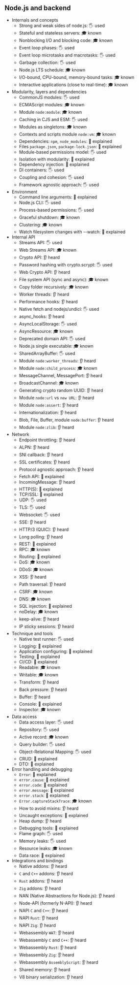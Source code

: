 ## Node.js and backend

- Internals and concepts
  - Strong and weak sides of node.js: 🖐️ used
  - Stateful and stateless servers: 🎓 known
  - Nonblocking I/O and blocking code: 🎓 known
  - Event loop phases: 🖐️ used
  - Event loop microtasks and macrotasks: 🖐️ used
  - Garbage collection: 🖐️ used
  - Node.js LTS schedule: 🎓 known
  - I/O-bound, CPU-bound, memory-bound tasks: 🎓 known
  - Interactive applications (close to real-time): 🎓 known
- Modularity, layers and dependencies
  - CommonJS modules: 🖐️ used
  - ECMAScript modules: 🎓 known
  - Module `node:module`: 🎓 known
  - Caching in CJS and ESM: 🖐️ used
  - Modules as singletons: 🎓 known
  - Contexts and scripts module `node:vm`: 🎓 known
  - Dependencies: `npm`, `node_modules`: 🙋 explained
  - Files `package.json`, `package-lock.json`: 🙋 explained
  - Module-based permissions model: 🖐️ used
  - Isolation with modularity: 🙋 explained
  - Dependency injection: 🙋 explained
  - DI containers: 🖐️ used
  - Coupling and cohesion: 🖐️ used
  - Framework agnostic approach: 🖐️ used
- Environment
  - Command line arguments: 🙋 explained
  - Node.js CLI: 🖐️ used
  - Process-based permissions: 🖐️ used
  - Graceful shutdown: 🎓 known
  - Clustering: 🎓 known
  - Watch filesystem changes with --watch: 🙋 explained
- Internal API
  - Streams API: 🖐️ used
  - Web Streams API: 🎓 known
  - Crypto API: 👂 heard
  - Password hashing with crypto.scrypt: 🖐️ used
  - Web Crypto API: 👂 heard
  - File system API (sync and async): 🎓 known
  - Copy folder recursively: 🎓 known
  - Worker threads: 👂 heard
  - Performance hooks: 👂 heard
  - Native fetch and nodejs/undici: 🖐️ used
  - async_hooks: 👂 heard
  - AsyncLocalStorage: 🖐️ used
  - AsyncResource: 🎓 known
  - Deprecated domain API: 🖐️ used
  - Node.js single executable: 🎓 known
  - SharedArrayBuffer: 🖐️ used
  - Module `node:worker_threads`: 👂 heard
  - Module `node:child_process`: 🎓 known
  - MessageChannel, MessagePort: 👂 heard
  - BroadcastChannel: 🎓 known
  - Generating crypto random UUID: 👂 heard
  - Module `node:url` vs `new URL`: 👂 heard
  - Module `node:assert`: 👂 heard
  - Internationalization: 👂 heard
  - Blob, File, Buffer, module `node:buffer`: 👂 heard
  - Module `node:zlib`: 👂 heard
- Network
  - Endpoint throttling: 👂 heard
  - ALPN: 👂 heard
  - SNI callback: 👂 heard
  - SSL certificates: 👂 heard
  - Protocol agnostic approach: 👂 heard
  - Fetch API: 🙋 explained
  - IncomingMessage: 👂 heard
  - HTTP(S): 🙋 explained
  - TCP/SSL: 🙋 explained
  - UDP: 🖐️ used
  - TLS: 🖐️ used
  - Websocket: 🖐️ used
  - SSE: 👂 heard
  - HTTP/3 (QUIC): 👂 heard
  - Long polling: 👂 heard
  - REST: 🙋 explained
  - RPC: 🎓 known
  - Routing: 🙋 explained
  - DoS: 🎓 known
  - DDoS: 🎓 known
  - XSS: 👂 heard
  - Path traversal: 👂 heard
  - CSRF: 🎓 known
  - DNS: 🎓 known
  - SQL injection: 🙋 explained
  - noDelay: 🎓 known
  - keep-alive: 👂 heard
  - IP sticky sessions: 👂 heard
- Technique and tools
  - Native test runner: 🖐️ used
  - Logging: 🙋 explained
  - Application configuring: 🙋 explained
  - Testing: 🙋 explained
  - CI/CD: 🙋 explained
  - Readable: 🎓 known
  - Writable: 🎓 known
  - Transform: 👂 heard
  - Back pressure: 👂 heard
  - Buffer: 👂 heard
  - Console: 🙋 explained
  - Inspector: 🎓 known
- Data access
  - Data access layer: 🖐️ used
  - Repository: 🖐️ used
  - Active record: 🎓 known
  - Query builder: 🖐️ used
  - Object-Relational Mapping: 🖐️ used
  - CRUD: 🙋 explained
  - DTO: 🙋 explained
- Error handling and debugging
  - `Error`: 🙋 explained
  - `error.cause`: 🙋 explained
  - `error.code`: 🙋 explained
  - `error.message`: 🙋 explained
  - `error.stack`: 🙋 explained
  - `Error.captureStackTrace`: 🎓 known
  - How to avoid mixins: 👂 heard
  - Uncaught exceptions: 🙋 explained
  - Heap dump: 👂 heard
  - Debugging tools: 🙋 explained
  - Flame graph: 🖐️ used
  - Memory leaks: 🖐️ used
  - Resource leaks: 🎓 known
  - Data race: 🙋 explained
- Integrations and bindings
  - Native addons: 👂 heard
  - `C` and `C++` addons: 👂 heard
  - `Rust` addons: 👂 heard
  - `Zig` addons: 👂 heard
  - NAN (Native Abstractions for Node.js): 👂 heard
  - Node-API (formerly N-API): 👂 heard
  - NAPI `C` and `C++`: 👂 heard
  - NAPI `Rust`: 👂 heard
  - NAPI `Zig`: 👂 heard
  - Webassembly `WAT`: 👂 heard
  - Webassembly `C` and `C++`: 👂 heard
  - Webassembly `Rust`: 👂 heard
  - Webassembly `Zig`: 👂 heard
  - Webassembly `AssemblyScript`: 👂 heard
  - Shared memory: 👂 heard
  - V8 binary serialization: 👂 heard
